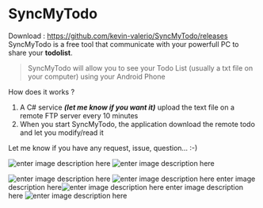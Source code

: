 
# SyncMyTodo
 
Download : https://github.com/kevin-valerio/SyncMyTodo/releases
SyncMyTodo is a free tool that communicate with your powerfull PC to share your **todolist**.

 

> SyncMyTodo will allow you to see your Todo List (usually a txt file on your computer) using your Android Phone



How does it works ?
 1. A C# service ***(let me know if you want it)*** upload the text file on a remote FTP server every 10 minutes
 2. When you start SyncMyTodo, the application download the remote todo and let you modify/read it

Let me know if you have any request, issue, question... :-)

![enter image description here](https://image.noelshack.com/fichiers/2018/28/5/1531496456-37092794-10212399498561953-718131936484130816-n.png)
![enter image description here](https://image.noelshack.com/fichiers/2018/28/5/1531496309-37014476-10212399498041940-2659652347654832128-n.png)


![enter image description here](https://image.noelshack.com/fichiers/2018/28/5/1531496335-37024787-10212399498401949-7900933271200989184-n.png)
![enter image description here](https://image.noelshack.com/fichiers/2018/28/5/1531496332-37037717-10212399497841935-3877637714828328960-n.png)
enter image description here![enter image description here](https://image.noelshack.com/fichiers/2018/28/5/1531496321-37078095-10212399497201919-163935362635268096-n.png)
enter image description here
![enter image description here](https://image.noelshack.com/fichiers/2018/28/5/1531496459-36987943-10212399497921937-8170425847501553664-n.png)
